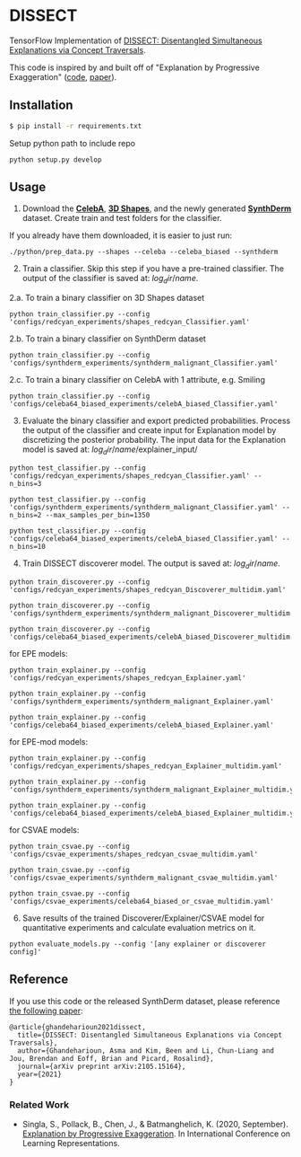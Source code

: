 # DISSECT
TensorFlow Implementation of [DISSECT: Disentangled Simultaneous Explanations via Concept Traversals](https://arxiv.org/abs/2105.15164).

This code is inspired by and built off of "Explanation by Progressive Exaggeration" ([code](https://github.com/batmanlab/Explanation_by_Progressive_Exaggeration), [paper](https://openreview.net/forum?id=H1xFWgrFPS)).

## Installation
```bash
$ pip install -r requirements.txt
```

Setup python path to include repo
```
python setup.py develop
```

## Usage
1. Download the [**CelebA**](https://www.kaggle.com/jessicali9530/celeba-dataset), [**3D Shapes**](https://github.com/deepmind/3d-shapes), and the newly generated [**SynthDerm**](https://mitmedialabaffectivecomputing.github.io/SynthDermDataset) dataset. Create train and test folders for the classifier.  

If you already have them downloaded, it is easier to just run:
```
./python/prep_data.py --shapes --celeba --celeba_biased --synthderm
```

2. Train a classifier. Skip this step if you have a pre-trained classifier. The output of the classifier is saved at: $log_dir$/$name$. 

2.a. To train a binary classifier on 3D Shapes dataset
```
python train_classifier.py --config 'configs/redcyan_experiments/shapes_redcyan_Classifier.yaml'
```
2.b. To train a binary classifier on SynthDerm dataset
```
python train_classifier.py --config 'configs/synthderm_experiments/synthderm_malignant_Classifier.yaml'
```

2.c. To train a binary classifier on CelebA with 1 attribute, e.g. Smiling
```
python train_classifier.py --config 'configs/celeba64_biased_experiments/celebA_biased_Classifier.yaml'
```

3. Evaluate the binary classifier and export predicted probabilities. 
Process the output of the classifier and create input for Explanation model by discretizing the posterior probability.
The input data for the Explanation model is saved at: $log_dir$/$name$/explainer_input/
```
python test_classifier.py --config 'configs/redcyan_experiments/shapes_redcyan_Classifier.yaml' --n_bins=3

python test_classifier.py --config 'configs/synthderm_experiments/synthderm_malignant_Classifier.yaml' --n_bins=2 --max_samples_per_bin=1350

python test_classifier.py --config 'configs/celeba64_biased_experiments/celebA_biased_Classifier.yaml' --n_bins=10
```

4. Train DISSECT discoverer model. The output is saved at: $log_dir$/$name$.

```
python train_discoverer.py --config 'configs/redcyan_experiments/shapes_redcyan_Discoverer_multidim.yaml'

python train_discoverer.py --config 'configs/synthderm_experiments/synthderm_malignant_Discoverer_multidim.yaml'

python train_discoverer.py --config 'configs/celeba64_biased_experiments/celebA_biased_Discoverer_multidim.yaml'
```

for EPE models:

```
python train_explainer.py --config 'configs/redcyan_experiments/shapes_redcyan_Explainer.yaml'

python train_explainer.py --config 'configs/synthderm_experiments/synthderm_malignant_Explainer.yaml'

python train_explainer.py --config 'configs/celeba64_biased_experiments/celebA_biased_Explainer.yaml'
```

for EPE-mod models:

```
python train_explainer.py --config 'configs/redcyan_experiments/shapes_redcyan_Explainer_multidim.yaml'

python train_explainer.py --config 'configs/synthderm_experiments/synthderm_malignant_Explainer_multidim.yaml'

python train_explainer.py --config 'configs/celeba64_biased_experiments/celebA_biased_Explainer_multidim.yaml'
```

for CSVAE models:

```
python train_csvae.py --config 'configs/csvae_experiments/shapes_redcyan_csvae_multidim.yaml'

python train_csvae.py --config 'configs/csvae_experiments/synthderm_malignant_csvae_multidim.yaml'

python train_csvae.py --config 'configs/csvae_experiments/celeba64_biased_or_csvae_multidim.yaml'
```

6. Save results of the trained Discoverer/Explainer/CSVAE model for quantitative experiments and calculate evaluation metrics on it.
```
python evaluate_models.py --config '[any explainer or discoverer config]'
```

## Reference
If you use this code or the released SynthDerm dataset, please reference [the following paper](https://arxiv.org/abs/2105.15164):
```
@article{ghandeharioun2021dissect,
  title={DISSECT: Disentangled Simultaneous Explanations via Concept Traversals},
  author={Ghandeharioun, Asma and Kim, Been and Li, Chun-Liang and Jou, Brendan and Eoff, Brian and Picard, Rosalind},
  journal={arXiv preprint arXiv:2105.15164},
  year={2021}
}
```

### Related Work
* Singla, S., Pollack, B., Chen, J., & Batmanghelich, K. (2020, September). [Explanation by Progressive Exaggeration](https://openreview.net/forum?id=H1xFWgrFPS). In International Conference on Learning Representations.
